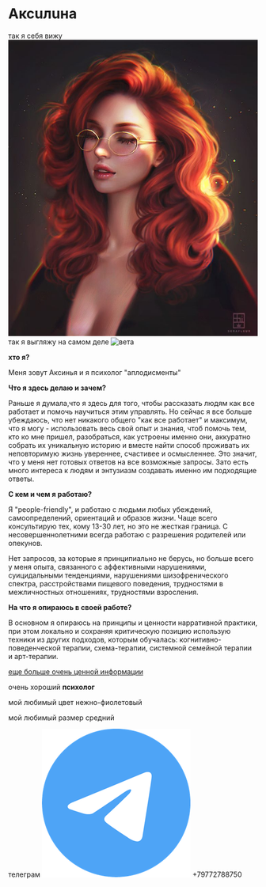 # Аксuлuна
так я себя вижу
![так я себя вижу я](/assets/face.png)
так я выгляжу на самом деле
![вета](/вета.jpg)

**хто я?**

Меня зовут Аксинья и я психолог "аплодисменты"

**Что я здесь делаю и зачем?**

Раньше я думала,что я здесь для того, чтобы рассказать людям как все работает и помочь научиться этим управлять. Но сейчас я все больше убеждаюсь, что нет никакого общего "как все работает" и максимум, что я могу - использовать весь свой опыт и знания, чтоб помочь тем, кто ко мне пришел, разобраться, как устроены именно они, аккуратно собрать их уникальную историю и вместе найти способ проживать их неповторимую жизнь увереннее, счастивее и осмысленнее. Это значит, что у меня нет готовых ответов на все возможные запросы. Зато есть много интереса к людям и энтузиазм создавать именно им подходящие ответы.

**С кем и чем я работаю?**

Я "people-friendly", и работаю с людьми любых убеждений, самоопределений, ориентаций и образов жизни. Чаще всего консультирую тех, кому 13-30 лет, но это не жесткая граница. С несовершеннолетними всегда работаю с разрешения родителей или опекунов.

Нет запросов, за которые я принципиально не берусь, но больше всего у меня опыта, связанного с аффективными нарушениями, суицидальными тенденциями, нарушениями шизофренического спектра, расстройствами пищевого поведения, трудностями в межличностных отношениях, трудностями взросления.

**На что я опираюсь в своей работе?**

В основном я опираюсь на принципы и ценности нарративной практики, при этом локально и сохраняя критическую позицию использую техники из других подходов, которым обучалась: когнитивно-поведенческой терапии, схема-терапии, системной семейной терапии и арт-терапии.



[еще больше очень ценной информации](для_любопытных.md)

очень хороший **психолог**

мой любимый цвет нежно-фиолетовый

мой любимый размер средний




телеграм ![tg](/tg.png) +79772788750
